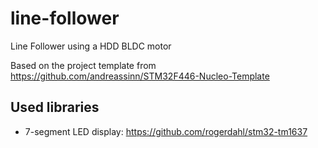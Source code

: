 # line-follower

Line Follower using a HDD BLDC motor

Based on the project template from https://github.com/andreassinn/STM32F446-Nucleo-Template

## Used libraries

- 7-segment LED display: https://github.com/rogerdahl/stm32-tm1637
